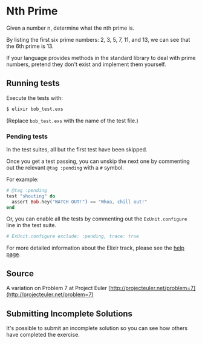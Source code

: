 # Nth Prime

Given a number n, determine what the nth prime is.

By listing the first six prime numbers: 2, 3, 5, 7, 11, and 13, we can see that
the 6th prime is 13.

If your language provides methods in the standard library to deal with prime
numbers, pretend they don't exist and implement them yourself.

## Running tests

Execute the tests with:

```bash
$ elixir bob_test.exs
```

(Replace `bob_test.exs` with the name of the test file.)

### Pending tests

In the test suites, all but the first test have been skipped.

Once you get a test passing, you can unskip the next one by
commenting out the relevant `@tag :pending` with a `#` symbol.

For example:

```elixir
# @tag :pending
test "shouting" do
  assert Bob.hey("WATCH OUT!") == "Whoa, chill out!"
end
```

Or, you can enable all the tests by commenting out the
`ExUnit.configure` line in the test suite.

```elixir
# ExUnit.configure exclude: :pending, trace: true
```

For more detailed information about the Elixir track, please
see the [help page](http://exercism.io/languages/elixir).

## Source

A variation on Problem 7 at Project Euler [http://projecteuler.net/problem=7](http://projecteuler.net/problem=7)

## Submitting Incomplete Solutions
It's possible to submit an incomplete solution so you can see how others have completed the exercise.

